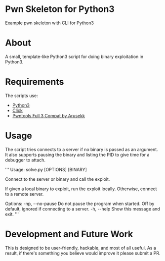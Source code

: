 # Pwn Skeleton for Python3
Example pwn skeleton with CLI for Python3

# About
A small, template-like Python3 script for doing binary exploitation in Python3.

# Requirements
The scripts use:
  * [Python3](https://www.python.org)
  * [Click](https://click.palletsprojects.com/en/7.x)
  * [Pwntools Full 3 Compat by Arusekk](https://github.com/Arusekk/pwntools/tree/full-3-compat)

# Usage
The script tries connects to a server if no binary is passed as an argument. It also supports
pausing the binary and listing the PID to give time for a debugger to attach.

'''
Usage: solve.py [OPTIONS] [BINARY]

  Connect to the server or binary and call the exploit.

  If given a local binary to exploit, run the exploit locally. Otherwise,
  connect to a remote server.

Options:
  -np, --no-pause  Do not pause the program when started. Off by default,
                   ignored if connecting to a server.
  -h, --help       Show this message and exit.
'''

# Development and Future Work
This is designed to be user-friendly, hackable, and most of all useful. As a result,
if there's something you believe would improve it please submit a PR.

